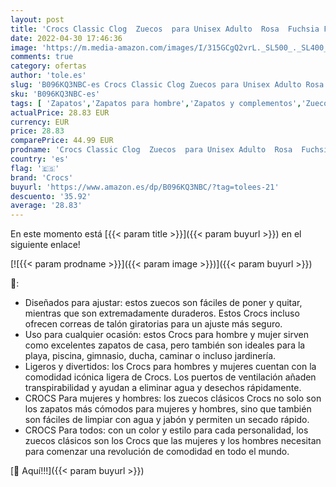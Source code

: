 ```yaml
---
layout: post
title: 'Crocs Classic Clog  Zuecos  para Unisex Adulto  Rosa  Fuchsia Fun   42/43 EU'
date: 2022-04-30 17:46:36
image: 'https://m.media-amazon.com/images/I/315GCgQ2vrL._SL500_._SL400_.jpg'
comments: true
category: ofertas
author: 'tole.es'
slug: 'B096KQ3NBC-es Crocs Classic Clog Zuecos para Unisex Adulto Rosa Fuchsia...'
sku: 'B096KQ3NBC-es'
tags: [ 'Zapatos','Zapatos para hombre','Zapatos y complementos','Zuecos y mules para hombre','crocs','zuecos','🇪🇸', ]
actualPrice: 28.83 EUR
currency: EUR
price: 28.83
comparePrice: 44.99 EUR
prodname: 'Crocs Classic Clog  Zuecos  para Unisex Adulto  Rosa  Fuchsia Fun   42/43 EU'
country: 'es'
flag: '🇪🇸'
brand: 'Crocs'
buyurl: 'https://www.amazon.es/dp/B096KQ3NBC/?tag=tolees-21'
descuento: '35.92'
average: '28.83'
---
```


En este momento está [{{< param title >}}]({{< param buyurl >}}) en el siguiente enlace!

[![{{< param prodname >}}]({{< param image >}})]({{< param buyurl >}})

🔎:

- Diseñados para ajustar: estos zuecos son fáciles de poner y quitar, mientras que son extremadamente duraderos. Estos Crocs incluso ofrecen correas de talón giratorias para un ajuste más seguro.
- Uso para cualquier ocasión: estos Crocs para hombre y mujer sirven como excelentes zapatos de casa, pero también son ideales para la playa, piscina, gimnasio, ducha, caminar o incluso jardinería.
- Ligeros y divertidos: los Crocs para hombres y mujeres cuentan con la comodidad icónica ligera de Crocs. Los puertos de ventilación añaden transpirabilidad y ayudan a eliminar agua y desechos rápidamente.
- CROCS Para mujeres y hombres: los zuecos clásicos Crocs no solo son los zapatos más cómodos para mujeres y hombres, sino que también son fáciles de limpiar con agua y jabón y permiten un secado rápido.
- CROCS Para todos: con un color y estilo para cada personalidad, los zuecos clásicos son los Crocs que las mujeres y los hombres necesitan para comenzar una revolución de comodidad en todo el mundo.

[🛒 Aquí!!!]({{< param buyurl >}})
